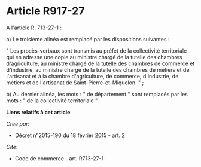 # Article R917-27

A l'article R. 713-27-1 : 

a) Le troisième alinéa est remplacé par les dispositions suivantes : 

" Les procès-verbaux sont transmis au préfet de la collectivité territoriale qui en adresse une copie au ministre chargé de
la tutelle des chambres d'agriculture, au ministre chargé de la tutelle des chambres de commerce et d'industrie, au ministre
chargé de la tutelle des chambres de métiers et de l'artisanat et à la chambre d'agriculture, de commerce, d'industrie, de
métiers et de l'artisanat de Saint-Pierre-et-Miquelon. " ; 

b) Au dernier alinéa, les mots : " de département " sont remplacés par les mots : " de la collectivité territoriale ".

**Liens relatifs à cet article**

_Créé par_:

  - Décret n°2015-190 du 18 février 2015 - art. 2

_Cite_:

  - Code de commerce - art. R713-27-1
